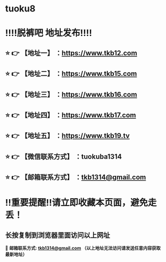 # tuoku8
:bangbang::bangbang:脱裤吧 地址发布:bangbang::bangbang:
==
:star: :point_right: 【地址一】 ：https://www.tkb12.com
------
:star: :point_right: 【地址二】 ：https://www.tkb15.com
------
:star: :point_right: 【地址三】 ：https://www.tkb16.com
------
:star: :point_right: 【地址四】 ：https://www.tkb17.com
------
:star: :point_right: 【地址五】 ：https://www.tkb19.tv
------
:star: :point_right: 【微信联系方式】 ：tuokuba1314
------
:star: :point_right: 【邮箱联系方式】 ：tkb1314@gmail.com
------
:bangbang:重要提醒:bangbang:请立即收藏本页面，避免走丢！
==

长按复制到浏览器里面访问以上网址
-

:e-mail: __邮箱联系方式: tkb1314@gmail.com （以上地址无法访问请发送任意内容获取最新地址）__
